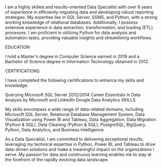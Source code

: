 I am a highly skilled and results-oriented Data Specialist with over 8 years of experience in efficiently migrating data and developing robust reporting strategies. My expertise lies in SQL Server, SSMS, and Python, with a strong working knowledge of relational databases. Additionally, I possess extensive experience in data extraction, transformation, and loading (ETL) processes. I am proficient in utilizing Python for data analysis and automation tasks, providing valuable insights and streamlining workflows.

EDUCATION

I hold a Master's degree in Computer Science earned in 2019 and a Bachelor of Science degree in Information Technology obtained in 2012.

CERTIFICATIONS

I have completed the following certifications to enhance my skills and knowledge:

Querying Microsoft SQL Server 2012/2014
Career Essentials in Data Analysis by Microsoft and LinkedIn
Google Data Analytics
SKILLS

My skills encompass a wide range of data-related domains, including Microsoft SQL Server, Relational Database Management System, Data Visualization using Power BI and Tableau, Data Aggregation, Data Migration (Python & SQL), Data Cleaning (Python & SQL), PostgreSQL, BigQuery, Python, Data Analytics, and Business Intelligence.

As a Data Specialist, I am committed to delivering exceptional results, leveraging my technical expertise in Python, Power BI, and Tableau to drive data-driven solutions and make a meaningful impact on the organizations I serve. My passion for data and continuous learning enables me to stay at the forefront of the rapidly evolving data landscape.





